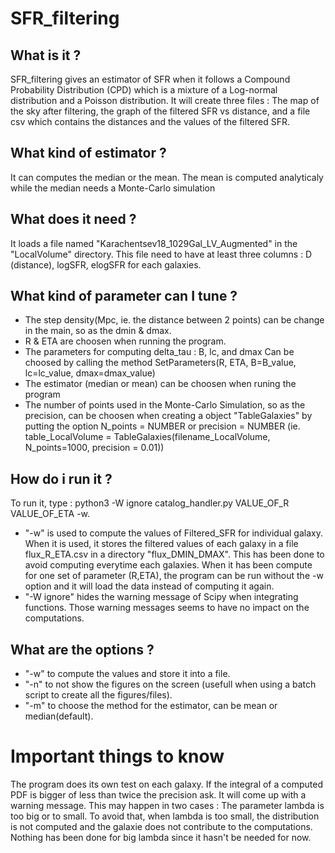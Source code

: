# SFR_filtering
## What is it ?
SFR_filtering gives an estimator of SFR when it follows a Compound Probability Distribution (CPD) 
which is a mixture of a Log-normal distribution and a Poisson distribution.
It will create three files : The map of the sky after filtering, the graph of the filtered SFR vs distance, and a file csv which contains the distances and the values of the filtered SFR.

## What kind of estimator ?
It can computes the median or the mean.
The mean is computed analyticaly while the median needs a Monte-Carlo simulation

## What does it need ?
It loads a file named "Karachentsev18_1029Gal_LV_Augmented" in the "LocalVolume" directory. 
This file need to have at least three columns : D (distance), logSFR, elogSFR for each galaxies.

## What kind of parameter can I tune ?

* The step density(Mpc, ie. the distance between 2 points) can be change in the main, so as the dmin & dmax. 
* R & ETA are choosen when running the program.
* The parameters for computing delta_tau : B, lc, and dmax
Can be choosed by calling the method SetParameters(R, ETA, B=B_value, lc=lc_value, dmax=dmax_value)
* The estimator (median or mean) can be choosen when runing the program
* The number of points used in the Monte-Carlo Simulation, so as the precision, can be choosen when creating a object "TableGalaxies" by putting the option N_points = NUMBER or precision = NUMBER (ie. table_LocalVolume    = TableGalaxies(filename_LocalVolume, N_points=1000, precision = 0.01))

## How do i run it ?

To run it, type : python3 -W ignore catalog_handler.py VALUE_OF_R VALUE_OF_ETA -w.
* "-w" is used to compute the values of Filtered_SFR for individual galaxy.
When it is used, it stores the filtered values of each galaxy in a file flux_R_ETA.csv in a directory "flux_DMIN_DMAX".
This has been done to avoid computing everytime each galaxies.
When it has been compute for one set of parameter (R,ETA), the program can be run without the -w option and it will load the data instead of computing it again.
* "-W ignore" hides the warning message of Scipy when integrating functions. Those warning messages seems to have no impact on
the computations.

## What are the options ?

* "-w" to compute the values and store it into a file.
* "-n" to not show the figures on the screen (usefull when using a batch script to create all the figures/files).
* "-m" to choose the method for the estimator, can be mean or median(default).

# Important things to know

The program does its own test on each galaxy. If the integral of a computed PDF is bigger of less than twice the precision ask. It will come up with a warning message. This may happen in two cases :
The parameter lambda is too big or to small. To avoid that, when lambda is too small, the distribution is not computed and the galaxie does not contribute to the computations. Nothing has been done for big lambda since it hasn't be needed for now.
